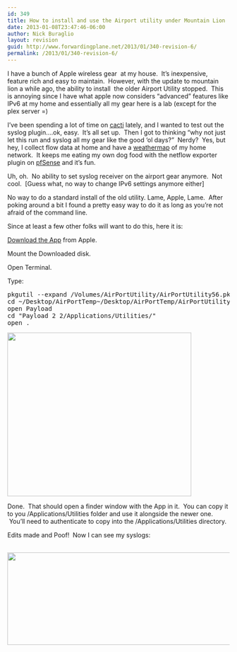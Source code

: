 ```yaml
---
id: 349
title: How to install and use the Airport utility under Mountain Lion
date: 2013-01-08T23:47:46-06:00
author: Nick Buraglio
layout: revision
guid: http://www.forwardingplane.net/2013/01/340-revision-6/
permalink: /2013/01/340-revision-6/
---
```

I have a bunch of Apple wireless gear  at my house.  It&#8217;s inexpensive, feature rich and easy to maintain.  However, with the update to mountain lion a while ago, the ability to install  the older Airport Utility stopped.  This is annoying since I have what apple now considers &#8220;advanced&#8221; features like IPv6 at my home and essentially all my gear here is a lab (except for the plex server =)

I&#8217;ve been spending a lot of time on <a href="http://www.cacti.net" target="_blank">cacti</a> lately, and I wanted to test out the syslog plugin&#8230;.ok, easy.  It&#8217;s all set up.  Then I got to thinking &#8220;why not just let this run and syslog all my gear like the good &#8216;ol days?&#8221;  Nerdy?  Yes, but hey, I collect flow data at home and have a <a href="http://www.forwardingplane.net/homenet/" target="_blank">weathermap</a> of my home network.  It keeps me eating my own dog food with the netflow exporter plugin on <a href="http://www.pfsense.org" target="_blank">pfSense</a> and it&#8217;s fun.

Uh, oh.  No ability to set syslog receiver on the airport gear anymore.  Not cool.  [Guess what, no way to change IPv6 settings anymore either]

No way to do a standard install of the old utility. Lame, Apple, Lame.  After poking around a bit I found a pretty easy way to do it as long as you&#8217;re not afraid of the command line.

Since at least a few other folks will want to do this, here it is:

<a href="http://support.apple.com/kb/DL1536" target="_blank">Download the App</a> from Apple.

Mount the Downloaded disk.

Open Terminal.

Type:

<pre>pkgutil --expand /Volumes/AirPortUtility/AirPortUtility56.pkg
cd ~/Desktop/AirPortTemp~/Desktop/AirPortTemp/AirPortUtility56Lion.pkg/
open Payload
cd "Payload 2 2/Applications/Utilities/"
open .</pre>

[<img class="aligncenter size-full wp-image-341" title="Screen Shot 2013-01-08 at 11.32.08 PM" src="http://www.forwardingplane.net/wp-content/uploads/2013/01/Screen-Shot-2013-01-08-at-11.32.08-PM.png" alt="" width="417" height="370" srcset="http://www.forwardingplane.net/wp-content/uploads/2013/01/Screen-Shot-2013-01-08-at-11.32.08-PM.png 417w, http://www.forwardingplane.net/wp-content/uploads/2013/01/Screen-Shot-2013-01-08-at-11.32.08-PM-300x266.png 300w" sizes="(max-width: 417px) 100vw, 417px" />](http://www.forwardingplane.net/wp-content/uploads/2013/01/Screen-Shot-2013-01-08-at-11.32.08-PM.png)

Done.  That should open a finder window with the App in it.  You can copy it to you /Applications/Utilities folder and use it alongside the newer one.  You&#8217;ll need to authenticate to copy into the /Applications/Utilities directory.

Edits made and Poof!  Now I can see my syslogs:

<p style="text-align: center;">
   <a href="http://www.forwardingplane.net/wp-content/uploads/2013/01/Screen-Shot-2013-01-08-at-11.44.40-PM.png"><img class="aligncenter  wp-image-347" title="Screen Shot 2013-01-08 at 11.44.40 PM" src="http://www.forwardingplane.net/wp-content/uploads/2013/01/Screen-Shot-2013-01-08-at-11.44.40-PM-1024x349.png" alt="" width="614" height="209" srcset="http://www.forwardingplane.net/wp-content/uploads/2013/01/Screen-Shot-2013-01-08-at-11.44.40-PM-1024x349.png 1024w, http://www.forwardingplane.net/wp-content/uploads/2013/01/Screen-Shot-2013-01-08-at-11.44.40-PM-300x102.png 300w, http://www.forwardingplane.net/wp-content/uploads/2013/01/Screen-Shot-2013-01-08-at-11.44.40-PM-550x187.png 550w, http://www.forwardingplane.net/wp-content/uploads/2013/01/Screen-Shot-2013-01-08-at-11.44.40-PM.png 1516w" sizes="(max-width: 614px) 100vw, 614px" /></a>
</p>

&nbsp;